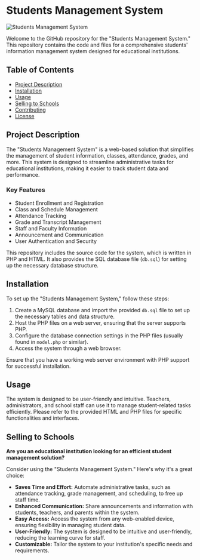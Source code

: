 # Students Management System

![Students Management System](https://preschool.dreamstechnologies.com/assets/img/image.png)

Welcome to the GitHub repository for the "Students Management System." This repository contains the code and files for a comprehensive students' information management system designed for educational institutions.

## Table of Contents

- [Project Description](#project-description)
- [Installation](#installation)
- [Usage](#usage)
- [Selling to Schools](#selling-to-schools)
- [Contributing](#contributing)
- [License](#license)

## Project Description

The "Students Management System" is a web-based solution that simplifies the management of student information, classes, attendance, grades, and more. This system is designed to streamline administrative tasks for educational institutions, making it easier to track student data and performance.

### Key Features
- Student Enrollment and Registration
- Class and Schedule Management
- Attendance Tracking
- Grade and Transcript Management
- Staff and Faculty Information
- Announcement and Communication
- User Authentication and Security

This repository includes the source code for the system, which is written in PHP and HTML. It also provides the SQL database file (`db.sql`) for setting up the necessary database structure.

## Installation

To set up the "Students Management System," follow these steps:

1. Create a MySQL database and import the provided `db.sql` file to set up the necessary tables and data structure.
2. Host the PHP files on a web server, ensuring that the server supports PHP.
3. Configure the database connection settings in the PHP files (usually found in `model.php` or similar).
4. Access the system through a web browser.

Ensure that you have a working web server environment with PHP support for successful installation.

## Usage

The system is designed to be user-friendly and intuitive. Teachers, administrators, and school staff can use it to manage student-related tasks efficiently. Please refer to the provided HTML and PHP files for specific functionalities and interfaces.

## Selling to Schools

**Are you an educational institution looking for an efficient student management solution?**

Consider using the "Students Management System." Here's why it's a great choice:

- **Saves Time and Effort:** Automate administrative tasks, such as attendance tracking, grade management, and scheduling, to free up staff time.
- **Enhanced Communication:** Share announcements and information with students, teachers, and parents within the system.
- **Easy Access:** Access the system from any web-enabled device, ensuring flexibility in managing student data.
- **User-Friendly:** The system is designed to be intuitive and user-friendly, reducing the learning curve for staff.
- **Customizable:** Tailor the system to your institution's specific needs and requirements.



